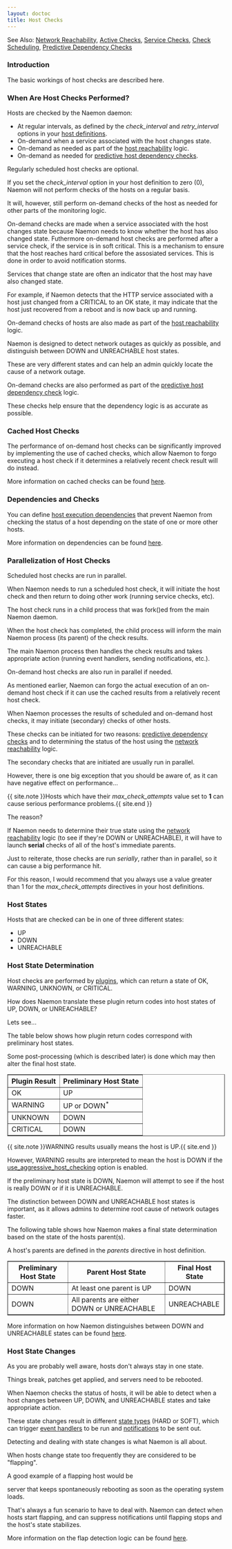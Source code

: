 ```yaml
---
layout: doctoc
title: Host Checks
---
```

<span class="glyphicon glyphicon-arrow-right"></span> See Also: <a href="networkreachability.html">Network Reachability</a>, <a href="activechecks.html">Active Checks</a>, <a href="servicechecks.html">Service Checks</a>, <a href="checkscheduling.html">Check Scheduling</a>, <a href="dependencychecks.html">Predictive Dependency Checks</a>

### Introduction

The basic workings of host checks are described here.

### When Are Host Checks Performed?

Hosts are checked by the Naemon daemon:

<ul>
<li>At regular intervals, as defined by the <i>check_interval</i> and <i>retry_interval</i> options in your <a href="objectdefinitions.html#host">host definitions</a>.</li>
<li>On-demand when a service associated with the host changes state.</li>
<li>On-demand as needed as part of the <a href="networkreachability.html">host reachability</a> logic.</li>
<li>On-demand as needed for <a href="dependencychecks.html">predictive host dependency checks</a>.</li>
</ul>

Regularly scheduled host checks are optional.

If you set the <i>check_interval</i> option in your host definition to zero (0), Naemon will not perform checks of the hosts on a regular basis.

It will, however, still perform on-demand checks of the host as needed for other parts of the monitoring logic.

On-demand checks are made when a service associated with the host changes state because Naemon needs to know whether the host has also changed state. Futhermore on-demand host checks are performed after a service check, if the service is in soft critical. This is a mechanism to ensure that the host reaches hard critical before the assosiated services. This is done in order to avoid notification storms.

Services that change state are often an indicator that the host may have also changed state.

For example, if Naemon detects that the HTTP service associated with a host just changed from a CRITICAL to an OK state, it may indicate that the host just recovered from a reboot and is now back up and running.

On-demand checks of hosts are also made as part of the <a href="networkreachability.html">host reachability</a> logic.

Naemon is designed to detect network outages as quickly as possible, and distinguish between DOWN and UNREACHABLE host states.

These are very different states and can help an admin quickly locate the cause of a network outage.

On-demand checks are also performed as part of the <a href="dependencychecks.html">predictive host dependency check</a> logic.

These checks help ensure that the dependency logic is as accurate as possible.

### Cached Host Checks

The performance of on-demand host checks can be significantly improved by implementing the use of cached checks, which allow Naemon to forgo executing a host check if it determines a relatively recent check result will do instead.

More information on cached checks can be found <a href="cachedchecks.html">here</a>.

### Dependencies and Checks

You can define <a href="objectdefinitions.html#hostdependency">host execution dependencies</a> that prevent Naemon from checking the status of a host depending on the state of one or more other hosts.

More information on dependencies can be found <a href="dependencies.html">here</a>.

### Parallelization of Host Checks

Scheduled host checks are run in parallel.

When Naemon needs to run a scheduled host check, it will initiate the host check and then return to doing other work (running service checks, etc).

The host check runs in a child process that was fork()ed from the main Naemon daemon.

When the host check has completed, the child process will inform the main Naemon process (its parent) of the check results.

The main Naemon process then handles the check results and takes appropriate action (running event handlers, sending notifications, etc.).

On-demand host checks are also run in parallel if needed.

As mentioned earlier, Naemon can forgo the actual execution of an on-demand host check if it can use the cached results from a relatively recent host check.

When Naemon processes the results of scheduled and on-demand host checks, it may initiate (secondary) checks of other hosts.

These checks can be initiated for two reasons: <a href="dependencychecks.html">predictive dependency checks</a> and to determining the status of the host using the <a href="networkreachability.html">network reachability</a> logic.

The secondary checks that are initiated are usually run in parallel.

However, there is one big exception that you should be aware of, as it can have negative effect on performance...

{{ site.note }}Hosts which have their <i>max_check_attempts</i> value set to <b>1</b> can cause serious performance problems.{{ site.end }}

The reason?

If Naemon needs to determine their true state using the <a href="networkreachability.html">network reachability</a> logic (to see if they're DOWN or UNREACHABLE), it will have to launch <b>serial</b> checks of all of the host's immediate parents.

 Just to reiterate, those checks are run <i>serially</i>, rather than in parallel, so it can cause a big performance hit.

For this reason, I would recommend that you always use a value greater than 1 for the <i>max_check_attempts</i> directives in your host definitions.

### Host States

Hosts that are checked can be in one of three different states:

<ul>
<li>UP</li>
<li>DOWN</li>
<li>UNREACHABLE</li>
</ul>

### Host State Determination


Host checks are performed by <a href="plugins.html">plugins</a>, which can return a state of OK, WARNING, UNKNOWN, or CRITICAL.

How does Naemon translate these plugin return codes into host states of UP, DOWN, or UNREACHABLE?

Lets see...

The table below shows how plugin return codes correspond with preliminary host states.

Some post-processing (which is described later) is done which may then alter the final host state.

<table border="1">
<tr><th>Plugin Result</th><th>Preliminary Host State</th></tr>
<tr><td>OK</td><td>UP</td></tr>
<tr><td>WARNING</td><td>UP or DOWN<sup>*</sup></td></tr>
<tr><td>UNKNOWN</td><td>DOWN</td></tr>
<tr><td>CRITICAL</td><td>DOWN</td></tr>
</table>

{{ site.note }}WARNING results usually means the host is UP.{{ site.end }}

However, WARNING results are interpreted to mean the host is DOWN if the <a href="configmain.html#use_aggressive_host_checking">use_aggressive_host_checking</a> option is enabled.

If the preliminary host state is DOWN, Naemon will attempt to see if the host is really DOWN or if it is UNREACHABLE.

The distinction between DOWN and UNREACHABLE host states is important, as it allows admins to determine root cause of network outages faster.

The following table shows how Naemon makes a final state determination based on the state of the hosts parent(s).

A host's parents are defined in the <i>parents</i> directive in host definition.

<table border="1">
<tr><th>Preliminary Host State</th><th>Parent Host State</th><th>Final Host State</th></tr>
<tr><td>DOWN</td><td>At least one parent is UP</td><td>DOWN</td></tr>
<tr><td>DOWN</td><td>All parents are either DOWN or UNREACHABLE</td><td>UNREACHABLE</td></tr>
</table>

More information on how Naemon distinguishes between DOWN and UNREACHABLE states can be found <a href="networkreachability.html">here</a>.

### Host State Changes

As you are probably well aware, hosts don't always stay in one state.

Things break, patches get applied, and servers need to be rebooted.

When Naemon checks the status of hosts, it will be able to detect when a host changes between UP, DOWN, and UNREACHABLE states and take appropriate action.

These state changes result in different <a href="statetypes.html">state types</a> (HARD or SOFT), which can trigger <a href="eventhandlers.html">event handlers</a> to be run and <a href="notifications.html">notifications</a> to be sent out.

Detecting and dealing with state changes is what Naemon is all about.

When hosts change state too frequently they are considered to be "flapping".

A good example of a flapping host would be

server that keeps spontaneously rebooting as soon as the operating system loads.

That's always a fun scenario to have to deal with. Naemon can detect when hosts start flapping, and can suppress notifications until flapping stops and the host's state stabilizes.

More information on the flap detection logic can be found <a href="flapping.html">here</a>.
